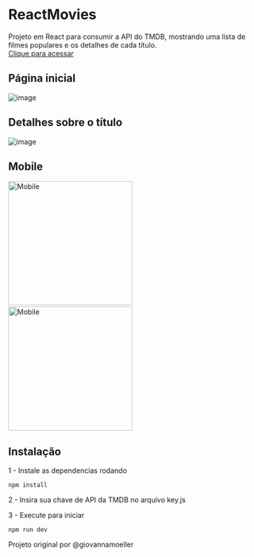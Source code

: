 # ReactMovies
Projeto em React para consumir a API do TMDB, mostrando uma lista de filmes populares e os detalhes de cada título.<br>
<a href="https://reactmovies-one.vercel.app/" target="_blank">Clique para acessar</a>

## Página inicial
![image](https://user-images.githubusercontent.com/82134080/159136413-533d2c5b-2b56-46a3-ab5d-4f85c3a743e3.png)

## Detalhes sobre o título
![image](https://user-images.githubusercontent.com/82134080/159136424-f84cbb4e-fac2-4071-bbb9-d99873cb2e30.png)

## Mobile
<img src="https://user-images.githubusercontent.com/82134080/159136669-b45fee39-9fda-4f89-ba3c-28440bd31561.jpeg" alt="Mobile" width="250"/>&nbsp;&nbsp;&nbsp;&nbsp;&nbsp;&nbsp;&nbsp;<img src="https://user-images.githubusercontent.com/82134080/159136721-28971ff7-bbe2-4d60-bf59-a5a834e41572.jpeg" alt="Mobile" width="250"/>

## Instalação
1 - Instale as dependencias rodando
```node
npm install
```

2 - Insira sua chave de API da TMDB no arquivo key.js

3 - Execute para iniciar
```node
npm run dev
```

Projeto original por @giovannamoeller






